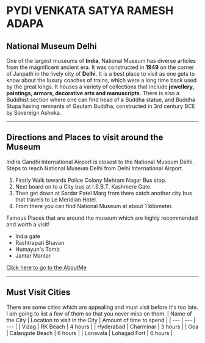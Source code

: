 # PYDI VENKATA SATYA RAMESH ADAPA
## National Museum Delhi
One of the largest museums of **India**, National Museum has diverse articles from the magnificent ancient era. It was constructed in **1949** on the corner of Janpath in the lively city of **Delhi**. It is a best place to visit as one gets to know about the luxury coaches of trains, which were a long time back used by the great kings. It houses a variety of collections that include **jewellery, paintings, armors, decorative arts and manuscripts**. There is also a Buddhist section where one can find head of a Buddha statue, and Buddha Stupa having remnants of Gautam Buddha, constructed in 3rd century BCE by Sovereign Ashoka.

*****

## Directions and Places to visit around the Museum
Indira Gandhi International Airport is closest to the National Museum Delhi. Steps to reach National Museum Delhi from Delhi International Airport. 
1. Firstly Walk towards Police Colony Mehram Nagar Bus stop.
2. Next board on to a City bus at I.S.B.T. Kashmere Gate. 
3. Then get down at Sardar Patel Marg from there catch another city bus that travels to Le Meridian Hotel.
4. From there you can find National Museum at about 1 kilometer.

Famous Places that are around the museum which are highly recommended and worth a visit!
* India gate
* Rashtrapati Bhavan
* Humayun's Tomb
* Jantar Mantar

[Click here to go to the AboutMe](AboutMe.md)

*****

## Must Visit Cities
There are some cities which are appealing and must visit before it's too late. I am going to list a few of them so that you never miss on them.
| Name of the City | Location to visit in the City | Amount of time to spend |
| --- | --- | --- |
| Vizag | RK Beach | 4 hours |
| Hyderabad | Charminar | 3 hours |
| Goa | Calangute Beach | 6 hours |
| Lonavala | Lohagad Fort | 6 hours |
